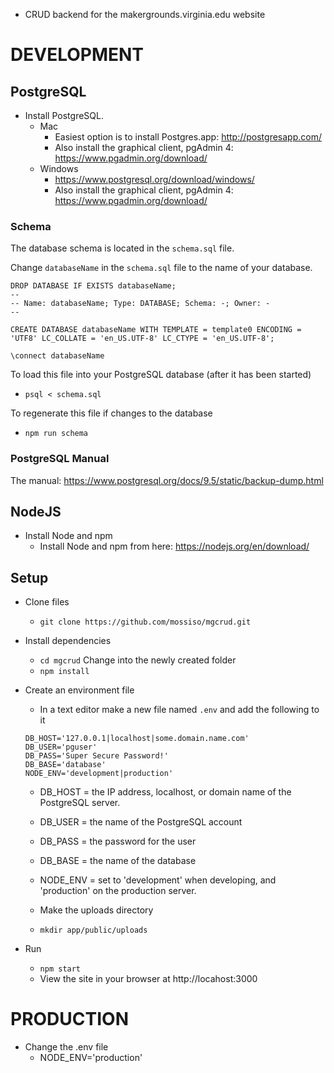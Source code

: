 * CRUD backend for the makergrounds.virginia.edu website

# DEVELOPMENT

## PostgreSQL

- Install PostgreSQL.
  - Mac
    - Easiest option is to install Postgres.app: http://postgresapp.com/
    - Also install the graphical client, pgAdmin 4: https://www.pgadmin.org/download/
  - Windows
    - https://www.postgresql.org/download/windows/
    - Also install the graphical client, pgAdmin 4: https://www.pgadmin.org/download/

### Schema

The database schema is located in the `schema.sql` file. 

Change `databaseName` in the `schema.sql` file to the name of your database.
```
DROP DATABASE IF EXISTS databaseName;
--
-- Name: databaseName; Type: DATABASE; Schema: -; Owner: -
--

CREATE DATABASE databaseName WITH TEMPLATE = template0 ENCODING = 'UTF8' LC_COLLATE = 'en_US.UTF-8' LC_CTYPE = 'en_US.UTF-8';

\connect databaseName
```


To load this file into your PostgreSQL database (after it has been started)
- `psql < schema.sql`

To regenerate this file if changes to the database
- `npm run schema`

### PostgreSQL Manual

The manual: https://www.postgresql.org/docs/9.5/static/backup-dump.html



## NodeJS

- Install Node and npm
  - Install Node and npm from here: https://nodejs.org/en/download/

## Setup

- Clone files
  - `git clone https://github.com/mossiso/mgcrud.git`

- Install dependencies
  - `cd mgcrud` Change into the newly created folder
  - `npm install`

- Create an environment file
  - In a text editor make a new file named `.env` and add the following to it
  ```
  DB_HOST='127.0.0.1|localhost|some.domain.name.com'
  DB_USER='pguser'
  DB_PASS='Super Secure Password!'
  DB_BASE='database'
  NODE_ENV='development|production'
  ```
  - DB_HOST = the IP address, localhost, or domain name of the PostgreSQL
    server. 
  - DB_USER = the name of the PostgreSQL account
  - DB_PASS = the password for the user
  - DB_BASE = the name of the database
  - NODE_ENV = set to 'development' when developing, and 'production' on the
    production server.

  - Make the uploads directory
  - `mkdir app/public/uploads`

- Run
  - `npm start`
  - View the site in your browser at http://locahost:3000


# PRODUCTION

- Change the .env file 
  - NODE_ENV='production'
